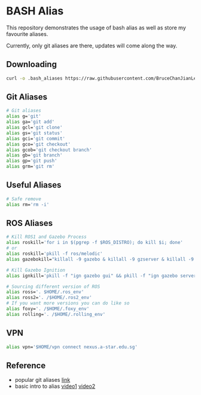 # BASH Alias

This repository demonstrates the usage of bash alias as well as store my favourite aliases.  

Currently, only git aliases are there, updates will come along the way.  

## Downloading
```bash
curl -o .bash_aliases https://raw.githubusercontent.com/BruceChanJianLe/bash-alias/main/.bash_aliases
```

## Git Aliases
```bash
# Git aliases
alias g='git'
alias ga='git add'
alias gcl='git clone'
alias gs='git status'
alias gci='git commit'
alias gco='git checkout'
alias gcob='git checkout branch'
alias gb='git branch'
alias gp='git push'
alias grm='git rm'
```

## Useful Aliases
```bash
# Safe remove
alias rm='rm -i'
```

## ROS Aliases
```bash
# Kill ROS1 and Gazebo Process
alias roskill='for i in $(pgrep -f $ROS_DISTRO); do kill $i; done'
# or
alias roskill='pkill -f ros/melodic'
alias gazebokill="killall -9 gazebo & killall -9 gzserver & killall -9 gzclient"

# Kill Gazebo Ignition
alias ignkill='pkill -f "ign gazebo gui" && pkill -f "ign gazebo server"'

# Sourcing different version of ROS
alias ross='. $HOME/.ros_env'
alias ross2='. /$HOME/.ros2_env'
# If you want more versions you can do like so
alias foxy='. /$HOME/.foxy_env'
alias rolling='. /$HOME/.rolling_env'
```

## VPN
```bash
alias vpn='$HOME/vpn connect nexus.a-star.edu.sg'
```
## Reference

- popular git aliases [link](https://github.com/Bash-it/bash-it/blob/master/aliases/available/git.aliases.bash)
- basic intro to alias [video1](https://www.youtube.com/watch?v=J8nGqkUJMxU) [video2](https://www.youtube.com/watch?v=UBzFWyUF77s)
